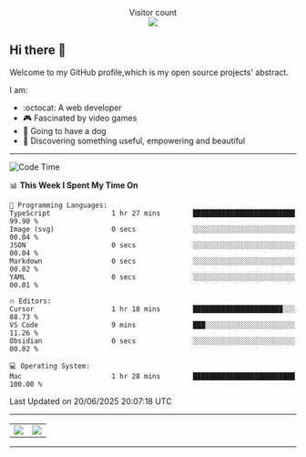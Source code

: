 
 <div align="center"> 
  Visitor count<br>
  <img src="https://profile-counter.glitch.me/ross249/count.svg" />
<!--   
  ![visitor badge](https://visitor-badge.glitch.me/badge?page_id=ross249.visitor-badge&left_color=SlateGray&right_color=green&left_text=HelloVisitors) -->
  
</div>

## Hi there :wave:
<p>Welcome to my GitHub profile,which is my open source projects' abstract.</p>
I am:

- :octocat: A web developer
- :video_game: Fascinated by video games 
- :dog: Going to have a dog
- :art: Discovering something useful, empowering and beautiful

---

<!--START_SECTION:waka-->
![Code Time](http://img.shields.io/badge/Code%20Time-910%20hrs%2015%20mins-blue)

📊 **This Week I Spent My Time On** 

```text
💬 Programming Languages: 
TypeScript               1 hr 27 mins        █████████████████████████   99.90 % 
Image (svg)              0 secs              ░░░░░░░░░░░░░░░░░░░░░░░░░   00.04 % 
JSON                     0 secs              ░░░░░░░░░░░░░░░░░░░░░░░░░   00.04 % 
Markdown                 0 secs              ░░░░░░░░░░░░░░░░░░░░░░░░░   00.02 % 
YAML                     0 secs              ░░░░░░░░░░░░░░░░░░░░░░░░░   00.01 % 

🔥 Editors: 
Cursor                   1 hr 18 mins        ██████████████████████░░░   88.73 % 
VS Code                  9 mins              ███░░░░░░░░░░░░░░░░░░░░░░   11.26 % 
Obsidian                 0 secs              ░░░░░░░░░░░░░░░░░░░░░░░░░   00.02 % 

💻 Operating System: 
Mac                      1 hr 28 mins        █████████████████████████   100.00 % 
```


 Last Updated on 20/06/2025 20:07:18 UTC
<!--END_SECTION:waka-->

---

<table align="center" width="100%">
	
  <tr>
<!--     <td align="center" width="50%">
      <img align="center" src="https://stats.justsong.cn/api/leetcode/?username=JimLuo_" />
    </td> -->
	  <td align="center">
            <img align="center" src="https://github-readme-stats.vercel.app/api/top-langs/?username=Ross249&langs_count=8&layout=compact&theme=solarized-light" />
          </td>
    <td align="center" width="50%">
      <img align="center" src="https://github-readme-stats.vercel.app/api?username=Ross249&show_icons=true&theme=solarized-light" />
    </td>
  </tr>
<!--   <tr>
          <td align="center">
            <img align="center" src="https://github-readme-stats.vercel.app/api/top-langs/?username=Ross249&langs_count=8&layout=compact&theme=solarized-light" />
          </td>
    <td align="center">
      <img align="center" src="https://github-readme-streak-stats.herokuapp.com/?user=namyakhan&theme=solarized-light&hide_border=false" />
    </td>
  </tr> -->
</table>

---
<!--
<div style="display: inline-block;width: 50%;">
		<div style="display: inline-block">
			<img align="center" src="https://github-readme-stats.vercel.app/api/top-langs/?username=Ross249&langs_count=6&layout=compact&theme=solarized-light" />
		</div>
		<div style="display: inline-block">
			<img align="center" src="https://github-readme-stats.vercel.app/api?username=Ross249&show_icons=true&theme=solarized-light" />
		</div> 
 		<div>
			<img align="center" src="https://github-readme-streak-stats.herokuapp.com/?user=namyakhan&theme=solarized-light&hide_border=false" />
		</div> 
	</div> -->
<!-- <a href="#">
  <img align="center" src="https://stats.justsong.cn/api/leetcode/?username=ross249&cn=true" />
</a>
<a href="#">
  <img align="center" src="https://stats.justsong.cn/api/juejin?id=4125023360530574" />
</a> -->

<!-- ![Snake animation](https://github.com/Ross249/Ross249/blob/output/github-contribution-grid-snake.svg) -->
